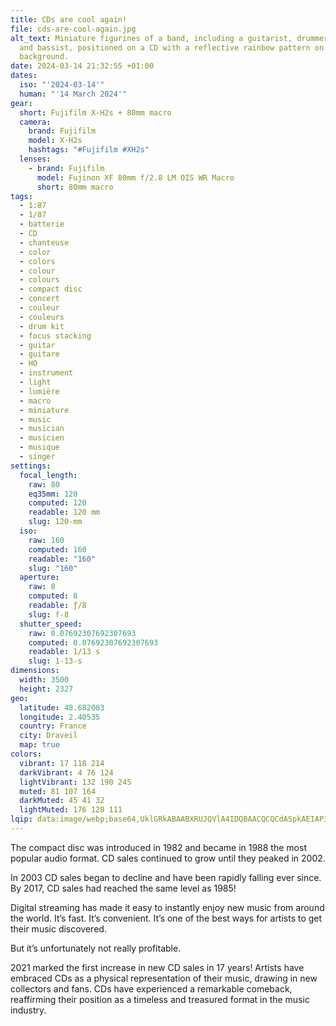 ```yaml
---
title: CDs are cool again!
file: cds-are-cool-again.jpg
alt_text: Miniature figurines of a band, including a guitarist, drummer, singer,
  and bassist, positioned on a CD with a reflective rainbow pattern on a blue
  background.
date: 2024-03-14 21:32:55 +01:00
dates:
  iso: "'2024-03-14'"
  human: "'14 March 2024'"
gear:
  short: Fujifilm X-H2s + 80mm macro
  camera:
    brand: Fujifilm
    model: X-H2s
    hashtags: "#Fujifilm #XH2s"
  lenses:
    - brand: Fujifilm
      model: Fujinon XF 80mm f/2.8 LM OIS WR Macro
      short: 80mm macro
tags:
  - 1:87
  - 1/87
  - batterie
  - CD
  - chanteuse
  - color
  - colors
  - colour
  - colours
  - compact disc
  - concert
  - couleur
  - couleurs
  - drum kit
  - focus stacking
  - guitar
  - guitare
  - HO
  - instrument
  - light
  - lumière
  - macro
  - miniature
  - music
  - musician
  - musicien
  - musique
  - singer
settings:
  focal_length:
    raw: 80
    eq35mm: 120
    computed: 120
    readable: 120 mm
    slug: 120-mm
  iso:
    raw: 160
    computed: 160
    readable: "160"
    slug: "160"
  aperture:
    raw: 8
    computed: 8
    readable: ƒ/8
    slug: f-8
  shutter_speed:
    raw: 0.07692307692307693
    computed: 0.07692307692307693
    readable: 1/13 s
    slug: 1-13-s
dimensions:
  width: 3500
  height: 2327
geo:
  latitude: 48.682003
  longitude: 2.40535
  country: France
  city: Draveil
  map: true
colors:
  vibrant: 17 118 214
  darkVibrant: 4 76 124
  lightVibrant: 132 190 245
  muted: 81 107 164
  darkMuted: 45 41 32
  lightMuted: 176 128 111
lqip: data:image/webp;base64,UklGRkABAABXRUJQVlA4IDQBAACQCQCdASpkAEIAP3GuzF60raimqFqqcpAuCWYAziyPVbBFglgKokCA+A/IwUMI/8qh7MF/SciQdzaoVq4PbK9sa7FBIjepA5FuFp2HMyi8Fbw7LFOQAP7q5WsedWeO5gd7dK+iqxE0nhU0wlmf+sq5mnRpGc3fLLByWtr/imF0z/DnZ+0h8jB5Pxtx1tIOT1Xx2yQX8HwHFkJ7oNSIbo3zhpIvXTAGao4GSwR2bHV6Q8W8dxg3Wq7cN+/whyvfOvmnJfykBWR6hkcNlMdx2QB3M+cnofGJZTucxfqxN6NEugi+EAa2UlnHGEufkly3WMbfhj5Cekg3anq24XGBqPw+FWBNFoG86tw1K9ze1kRnB6nBKs5V9bB/2mfeJjwjCRi0evICOzKVyTBl/qgp4DoVZUAAAA==
---
```


The compact disc was introduced in 1982 and became in 1988 the most popular audio format. CD sales continued to grow until they peaked in 2002.

In 2003 CD sales began to decline and have been rapidly falling ever since. By 2017, CD sales had reached the same level as 1985!

Digital streaming has made it easy to instantly enjoy new music from around the world. It’s fast. It’s convenient. It’s one of the best ways for artists to get their music discovered.

But it’s unfortunately not really profitable.

2021 marked the first increase in new CD sales in 17 years! Artists have embraced CDs as a physical representation of their music, drawing in new collectors and fans. CDs have experienced a remarkable comeback, reaffirming their position as a timeless and treasured format in the music industry.

